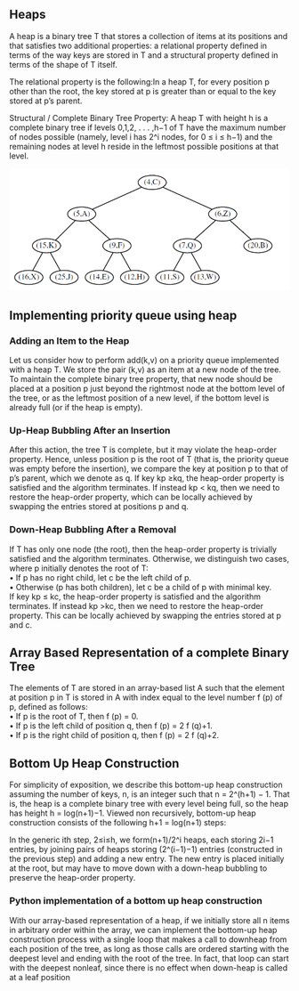 ## Heaps
A heap  is a binary tree T that stores a collection of items at its
positions and that satisfies two additional properties: a relational property defined
in terms of the way keys are stored in T and a structural property defined in terms
of the shape of T itself. 

The relational property is the following:In a heap T, for every position p other than the root, the
key stored at p is greater than or equal to the key stored at p’s parent.

Structural / Complete Binary Tree Property: A heap T with height h is a complete binary tree
if levels 0,1,2, . . . ,h−1 of T have the maximum number of nodes possible
(namely, level i has 2^i nodes, for 0 ≤ i ≤ h−1) and the remaining nodes at
level h reside in the leftmost possible positions at that level.

![Heap](Heap2.PNG)

## Implementing priority queue using heap

### Adding an Item to the Heap
Let us consider how to perform add(k,v) on a priority queue implemented with a
heap T. We store the pair (k,v) as an item at a new node of the tree. To maintain
the complete binary tree property, that new node should be placed at a position p
just beyond the rightmost node at the bottom level of the tree, or as the leftmost
position of a new level, if the bottom level is already full
(or if the heap is empty). <bR>
### Up-Heap Bubbling After an Insertion
After this action, the tree T is complete, but it may violate the heap-order property.
Hence, unless position p is the root of T (that is, the priority queue was empty
before the insertion), we compare the key at position p to that of p’s parent, which
we denote as q. If key kp ≥kq, the heap-order property is satisfied and the algorithm
terminates. If instead kp < kq, then we need to restore the heap-order property,
which can be locally achieved by swapping the entries stored at 
positions p and q.

### Down-Heap Bubbling After a Removal
 If T has only one node (the root), then the heap-order
property is trivially satisfied and the algorithm terminates. Otherwise, we distinguish
two cases, where p initially denotes the root of T: <bR>
• If p has no right child, let c be the left child of p. <br>
• Otherwise (p has both children), let c be a child of p with minimal key. <br>
If key kp ≤ kc, the heap-order property is satisfied and the algorithm terminates. If
instead kp >kc, then we need to restore the heap-order property. This can be locally
achieved by swapping the entries stored at p and c.

## Array Based Representation of a complete Binary Tree
The elements
of T are stored in an array-based list A such that the element at position p in T is
stored in A with index equal to the level number f (p) of p, 
defined as follows: <br>
• If p is the root of T, then f (p) = 0. <bR>
• If p is the left child of position q, then f (p) = 2 f (q)+1. <br>
• If p is the right child of position q, then f (p) = 2 f (q)+2.

## Bottom Up Heap Construction
For simplicity of exposition, we describe this bottom-up heap construction assuming
the number of keys, n, is an integer such that n = 2^(h+1) − 1. That is,
the heap is a complete binary tree with every level being full, so the heap has
height h = log(n+1)−1. Viewed non recursively, bottom-up heap construction
consists of the following h+1 = log(n+1) steps:

In the generic ith step, 2≤i≤h, we form(n+1)/2^i heaps, each storing 2i−1
entries, by joining pairs of heaps storing (2^(i−1)−1) entries (constructed in the
previous step) and adding a new entry. The new entry is placed initially at
the root, but may have to move down with a down-heap bubbling to preserve
the heap-order property.

### Python implementation of a bottom up heap construction
With our array-based representation of a heap, if we initially store all n items in
arbitrary order within the array, we can implement the bottom-up heap construction
process with a single loop that makes a call to downheap from each position of
the tree, as long as those calls are ordered starting with the deepest level and ending
with the root of the tree. In fact, that loop can start with the deepest nonleaf, since
there is no effect when down-heap is called at a leaf position